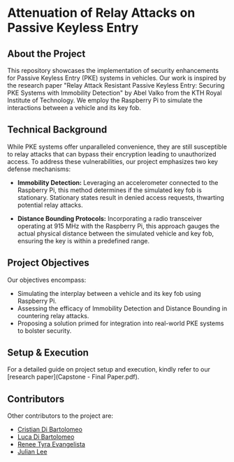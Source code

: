 # Attenuation of Relay Attacks on Passive Keyless Entry

## About the Project

This repository showcases the implementation of security enhancements for Passive Keyless Entry (PKE) systems in vehicles. Our work is inspired by the research paper "Relay Attack Resistant Passive Keyless Entry: Securing PKE Systems with Immobility Detection" by Abel Valko from the KTH Royal Institute of Technology. We employ the Raspberry Pi to simulate the interactions between a vehicle and its key fob.

## Technical Background

While PKE systems offer unparalleled convenience, they are still susceptible to relay attacks that can bypass their encryption leading to unauthorized access. To address these vulnerabilities, our project emphasizes two key defense mechanisms:

- **Immobility Detection:** Leveraging an accelerometer connected to the Raspberry Pi, this method determines if the simulated key fob is stationary. Stationary states result in denied access requests, thwarting potential relay attacks.
  
- **Distance Bounding Protocols:** Incorporating a radio transceiver operating at 915 MHz with the Raspberry Pi, this approach gauges the actual physical distance between the simulated vehicle and key fob, ensuring the key is within a predefined range.

## Project Objectives

Our objectives encompass:
- Simulating the interplay between a vehicle and its key fob using Raspberry Pi.
- Assessing the efficacy of Immobility Detection and Distance Bounding in countering relay attacks.
- Proposing a solution primed for integration into real-world PKE systems to bolster security.

## Setup & Execution

For a detailed guide on project setup and execution, kindly refer to our [research paper](Capstone - Final Paper.pdf).

## Contributors

Other contributors to the project are:

- [Cristian Di Bartolomeo](https://www.linkedin.com/in/dibarc/)
- [Luca Di Bartolomeo](https://www.linkedin.com/in/dibartolomeoluca/)
- [Renee Tyra Evangelista](https://www.linkedin.com/in/rtyraevangelista/)
- [Julian Lee](https://www.linkedin.com/in/julianlee1111/)
